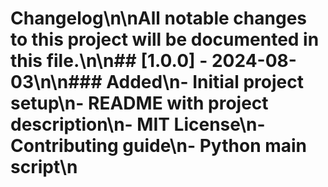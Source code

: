 # Changelog\n\nAll notable changes to this project will be documented in this file.\n\n## [1.0.0] - 2024-08-03\n\n### Added\n- Initial project setup\n- README with project description\n- MIT License\n- Contributing guide\n- Python main script\n
